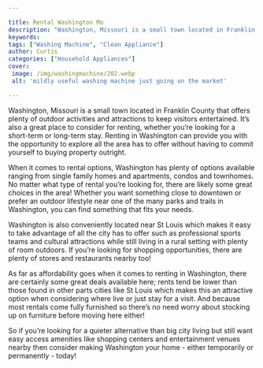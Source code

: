 ```yaml
---

title: Rental Washington Mo
description: "Washington, Missouri is a small town located in Franklin County that offers plenty of outdoor activities and attractions to keep v...learn more"
keywords: 
tags: ["Washing Machine", "Clean Appliance"]
author: Curtis
categories: ["Household Appliances"]
cover: 
 image: /img/washingmachine/202.webp
 alt: 'mildly useful washing machine just going on the market'

---
```


Washington, Missouri is a small town located in Franklin County that offers plenty of outdoor activities and attractions to keep visitors entertained. It’s also a great place to consider for renting, whether you’re looking for a short-term or long-term stay. Renting in Washington can provide you with the opportunity to explore all the area has to offer without having to commit yourself to buying property outright.

When it comes to rental options, Washington has plenty of options available ranging from single family homes and apartments, condos and townhomes. No matter what type of rental you’re looking for, there are likely some great choices in the area! Whether you want something close to downtown or prefer an outdoor lifestyle near one of the many parks and trails in Washington, you can find something that fits your needs.

Washington is also conveniently located near St Louis which makes it easy to take advantage of all the city has to offer such as professional sports teams and cultural attractions while still living in a rural setting with plenty of room outdoors. If you’re looking for shopping opportunities, there are plenty of stores and restaurants nearby too!

As far as affordability goes when it comes to renting in Washington, there are certainly some great deals available here; rents tend be lower than those found in other parts cities like St Louis which makes this an attractive option when considering where live or just stay for a visit. And because most rentals come fully furnished so there’s no need worry about stocking up on furniture before moving here either!

So if you’re looking for a quieter alternative than big city living but still want easy access amenities like shopping centers and entertainment venues nearby then consider making Washington your home - either temporarily or permanently - today!
